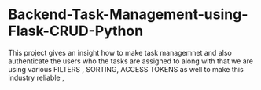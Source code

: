# Backend-Task-Management-using-Flask-CRUD-Python
This project gives an insight how to make task managemnet and also authenticate the users who the tasks are assigned to along with that we are using various FILTERS , SORTING, ACCESS TOKENS  as well to make this industry reliable ,  

